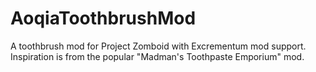 # AoqiaToothbrushMod
A toothbrush mod for Project Zomboid with Excrementum mod support. Inspiration is from the popular "Madman's Toothpaste Emporium" mod.
